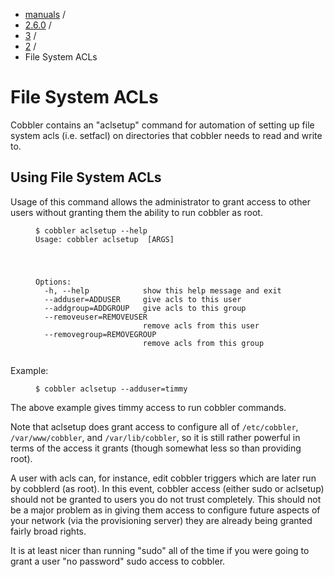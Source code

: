 
<!-- begin content -->

<div id="wrap" class="container">
 <div class="row">
  <div class="span8">
<ul class="breadcrumb"><li><a href="/manuals">manuals</a> <span class="divider">/</span></li><li><a href="/manuals/2.6.0">2.6.0</a> <span class="divider">/</span></li><li><a href="/manuals/2.6.0/3_-_General_Topics.html">3</a> <span class="divider">/</span></li><li><a href="/manuals/2.6.0/3/2_-_Cobbler_Direct_Commands.html">2</a> <span class="divider">/</span></li><li class="active">File System ACLs</li></ul>
   <h1>File System ACLs</h1>
<p>Cobbler contains an "aclsetup" command for automation of setting up file system acls (i.e. setfacl) on directories that cobbler needs to read and write to.</p>

<h2>Using File System ACLs</h2>

<p>Usage of this command allows the administrator to grant access to other users without granting them the ability to run cobbler as root.</p>

<p><figure class="highlight"><pre><code class="language-bash" data-lang="bash">$ cobbler aclsetup --help
Usage: cobbler aclsetup  [ARGS]</p>

<p>Options:
  -h, --help            show this help message and exit
  --adduser=ADDUSER     give acls to this user
  --addgroup=ADDGROUP   give acls to this group
  --removeuser=REMOVEUSER
                        remove acls from this user
  --removegroup=REMOVEGROUP
                        remove acls from this group</code></pre></figure></p>

<p>Example:</p>

<p><figure class="highlight"><pre><code class="language-bash" data-lang="bash">$ cobbler aclsetup --adduser=timmy</code></pre></figure></p>

<p>The above example gives timmy access to run cobbler commands.</p>

<p>Note that aclsetup does grant access to configure all of <code>/etc/cobbler</code>, <code>/var/www/cobbler</code>, and <code>/var/lib/cobbler</code>, so it is still rather powerful in terms of the access it grants (though somewhat less so than providing root).</p>

<p>A user with acls can, for instance, edit cobbler triggers which are later run by cobblerd (as root). In this event, cobbler access (either sudo or aclsetup) should not be granted to users you do not trust completely. This should not be a major problem as in giving them access to configure future aspects of your network (via the provisioning server) they are already being granted fairly broad rights.</p>

<p>It is at least nicer than running "sudo" all of the time if you were going to grant a user "no password" sudo access to cobbler.</p>

